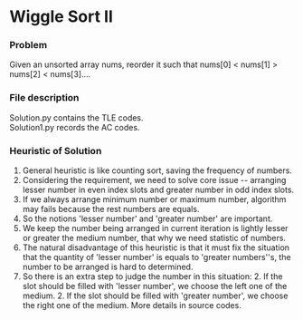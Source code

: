 # Wiggle Sort II
### Problem
Given an unsorted array nums, reorder it such that nums[0] < nums[1] > nums[2] < nums[3]....<br/>
### File description
Solution.py contains the TLE codes.<br/>
Solution1.py records the AC codes.<br/>
### Heuristic of Solution
1. General heuristic is like counting sort, saving the frequency of numbers.
1. Considering the requirement, we need to solve core issue -- arranging lesser number in even index slots and greater number in odd index slots.
1. If we always arrange minimum number or maximum number, algorithm may fails because the rest numbers are equals.
1. So the notions 'lesser number' and 'greater number' are  important.
1. We keep the number being arranged in current iteration is lightly lesser or greater the medium number, that why we need statistic of numbers.
1. The natural disadvantage of this heuristic is that it must fix the situation that the quantity of 'lesser number' is equals to 'greater numbers''s, the
number to be arranged is hard to determined.
1. So there is an extra step to judge the number in this situation:
    2. If the slot should be filled with 'lesser number', we choose the left one of the medium.
    2. If the slot should be filled with 'greater number', we choose the right one of the medium.
More details in source codes.